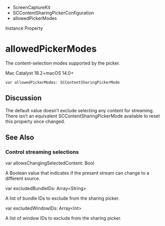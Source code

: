 

- ScreenCaptureKit
- SCContentSharingPickerConfiguration
-  allowedPickerModes 

Instance Property

# allowedPickerModes

The content-selection modes supported by the picker.

Mac Catalyst 18.2+macOS 14.0+

``` source
var allowedPickerModes: SCContentSharingPickerMode
```

## Discussion

The default value doesn’t exclude selecting any content for streaming. There isn’t an equivalent SCContentSharingPickerMode available to reset this property once changed.

## See Also

### Control streaming selections

var allowsChangingSelectedContent: Bool

A Boolean value that indicates if the present stream can change to a different source.

var excludedBundleIDs: Array&lt;String>

A list of bundle IDs to exclude from the sharing picker.

var excludedWindowIDs: Array&lt;Int>

A list of window IDs to exclude from the sharing picker.

